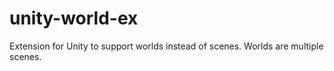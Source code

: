 # unity-world-ex
Extension for Unity to support worlds instead of scenes. Worlds are multiple scenes.
